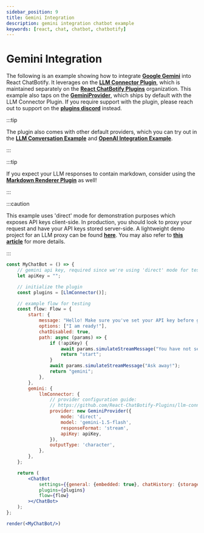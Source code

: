 ```yaml
---
sidebar_position: 9
title: Gemini Integration
description: gemini integration chatbot example
keywords: [react, chat, chatbot, chatbotify]
---
```


# Gemini Integration

The following is an example showing how to integrate [**Google Gemini**](https://ai.google.dev/gemini-api/docs) into React ChatBotify. It leverages on the [**LLM Connector Plugin**](https://www.npmjs.com/package/@rcb-plugins/llm-connector), which is maintained separately on the [**React ChatBotify Plugins**](https://github.com/orgs/React-ChatBotify-Plugins) organization. This example also taps on the [**GeminiProvider**](https://github.com/React-ChatBotify-Plugins/llm-connector/blob/main/docs/providers/Gemini.md), which ships by default with the LLM Connector Plugin. If you require support with the plugin, please reach out to support on the [**plugins discord**](https://discord.gg/J6pA4v3AMW) instead.

:::tip

The plugin also comes with other default providers, which you can try out in the [**LLM Conversation Example**](/examples/llm_conversation.md) and [**OpenAI Integration Example**](/examples/openai_integration.md).

:::

:::tip

If you expect your LLM responses to contain markdown, consider using the [**Markdown Renderer Plugin**](https://www.npmjs.com/package/@rcb-plugins/markdown-renderer) as well!

:::

:::caution

This example uses 'direct' mode for demonstration purposes which exposes API keys client-side. In production, you should look to proxy your request and have your API keys stored server-side. A lightweight demo project for an LLM proxy can be found [**here**](https://github.com/tjtanjin/llm-proxy). You may also refer to [**this article**](https://tjtanjin.medium.com/how-to-build-and-integrate-a-react-chatbot-with-llms-a-react-chatbotify-guide-part-4-b40cd59fd6e6) for more details.

:::

```jsx live noInline title=MyChatBot.js
const MyChatBot = () => {
	// gemini api key, required since we're using 'direct' mode for testing
	let apiKey = "";

	// initialize the plugin
	const plugins = [LlmConnector()];

	// example flow for testing
	const flow: Flow = {
		start: {
			message: "Hello! Make sure you've set your API key before getting started!",
			options: ["I am ready!"],
			chatDisabled: true,
			path: async (params) => {
				if (!apiKey) {
					await params.simulateStreamMessage("You have not set your API key!");
					return "start";
				}
				await params.simulateStreamMessage("Ask away!");
				return "gemini";
			},
		},
		gemini: {
			llmConnector: {
				// provider configuration guide:
				// https://github.com/React-ChatBotify-Plugins/llm-connector/blob/main/docs/providers/Gemini.md
				provider: new GeminiProvider({
					mode: 'direct',
					model: 'gemini-1.5-flash',
					responseFormat: 'stream',
					apiKey: apiKey,
				}),
				outputType: 'character',
			},
		},
	};

	return (
		<ChatBot
			settings={{general: {embedded: true}, chatHistory: {storageKey: "example_gemini_integration"}}}
			plugins={plugins}
			flow={flow}
		></ChatBot>
	);
};

render(<MyChatBot/>)
```